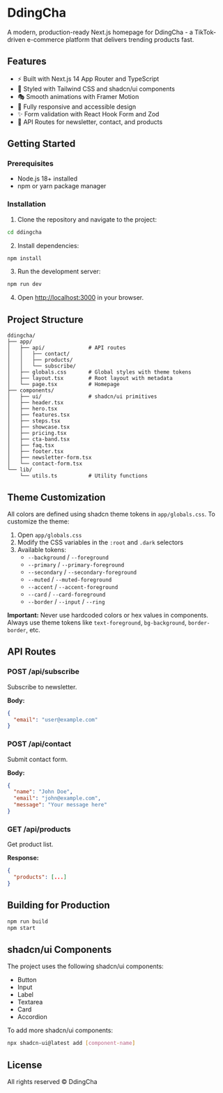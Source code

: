 # DdingCha

A modern, production-ready Next.js homepage for DdingCha - a TikTok-driven e-commerce platform that delivers trending products fast.

## Features

- ⚡ Built with Next.js 14 App Router and TypeScript
- 🎨 Styled with Tailwind CSS and shadcn/ui components
- 🎭 Smooth animations with Framer Motion
- 📱 Fully responsive and accessible design
- ✨ Form validation with React Hook Form and Zod
- 🔌 API Routes for newsletter, contact, and products

## Getting Started

### Prerequisites

- Node.js 18+ installed
- npm or yarn package manager

### Installation

1. Clone the repository and navigate to the project:

```bash
cd ddingcha
```

2. Install dependencies:

```bash
npm install
```

3. Run the development server:

```bash
npm run dev
```

4. Open [http://localhost:3000](http://localhost:3000) in your browser.

## Project Structure

```
ddingcha/
├── app/
│   ├── api/              # API routes
│   │   ├── contact/
│   │   ├── products/
│   │   └── subscribe/
│   ├── globals.css       # Global styles with theme tokens
│   ├── layout.tsx        # Root layout with metadata
│   └── page.tsx          # Homepage
├── components/
│   ├── ui/               # shadcn/ui primitives
│   ├── header.tsx
│   ├── hero.tsx
│   ├── features.tsx
│   ├── steps.tsx
│   ├── showcase.tsx
│   ├── pricing.tsx
│   ├── cta-band.tsx
│   ├── faq.tsx
│   ├── footer.tsx
│   ├── newsletter-form.tsx
│   └── contact-form.tsx
└── lib/
    └── utils.ts          # Utility functions
```

## Theme Customization

All colors are defined using shadcn theme tokens in `app/globals.css`. To customize the theme:

1. Open `app/globals.css`
2. Modify the CSS variables in the `:root` and `.dark` selectors
3. Available tokens:
   - `--background` / `--foreground`
   - `--primary` / `--primary-foreground`
   - `--secondary` / `--secondary-foreground`
   - `--muted` / `--muted-foreground`
   - `--accent` / `--accent-foreground`
   - `--card` / `--card-foreground`
   - `--border` / `--input` / `--ring`

**Important:** Never use hardcoded colors or hex values in components. Always use theme tokens like `text-foreground`, `bg-background`, `border-border`, etc.

## API Routes

### POST /api/subscribe

Subscribe to newsletter.

**Body:**
```json
{
  "email": "user@example.com"
}
```

### POST /api/contact

Submit contact form.

**Body:**
```json
{
  "name": "John Doe",
  "email": "john@example.com",
  "message": "Your message here"
}
```

### GET /api/products

Get product list.

**Response:**
```json
{
  "products": [...]
}
```

## Building for Production

```bash
npm run build
npm start
```

## shadcn/ui Components

The project uses the following shadcn/ui components:

- Button
- Input
- Label
- Textarea
- Card
- Accordion

To add more shadcn/ui components:

```bash
npx shadcn-ui@latest add [component-name]
```

## License

All rights reserved © DdingCha
